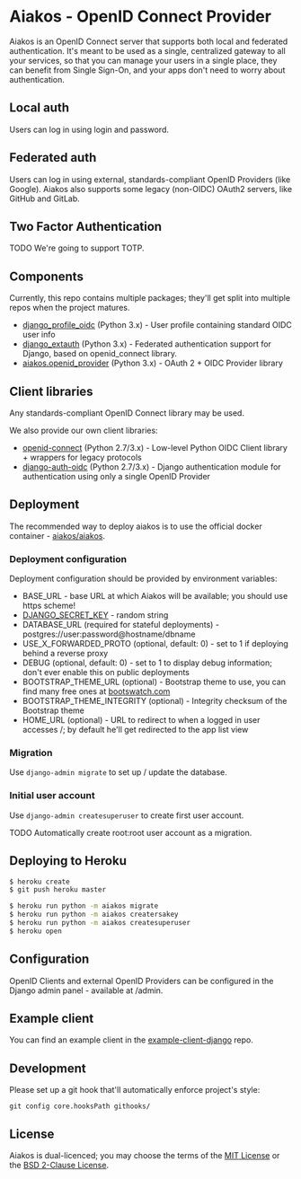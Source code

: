 # Aiakos - OpenID Connect Provider

Aiakos is an OpenID Connect server that supports both local and federated authentication. It's meant to be used as a single, centralized gateway to all your services, so that you can manage your users in a single place, they can benefit from Single Sign-On, and your apps don't need to worry about authentication.

## Local auth
Users can log in using login and password.

## Federated auth
Users can log in using external, standards-compliant OpenID Providers (like Google). Aiakos also supports some legacy (non-OIDC) OAuth2 servers, like GitHub and GitLab.

## Two Factor Authentication
TODO We're going to support TOTP.

## Components
Currently, this repo contains multiple packages; they'll get split into multiple repos when the project matures.

* [django_profile_oidc](django_profile_oidc) (Python 3.x) - User profile containing standard OIDC user info
* [django_extauth](django_extauth) (Python 3.x) - Federated authentication support for Django, based on openid_connect library.
* [aiakos.openid_provider](aiakos/openid_provider) (Python 3.x) - OAuth 2 + OIDC Provider library

## Client libraries
Any standards-compliant OpenID Connect library may be used.

We also provide our own client libraries:
* [openid-connect](https://gitlab.com/aiakos/python-openid-connect) (Python 2.7/3.x) - Low-level Python OIDC Client library + wrappers for legacy protocols
* [django-auth-oidc](https://gitlab.com/aiakos/django-auth-oidc) (Python 2.7/3.x) - Django authentication module for authentication using only a single OpenID Provider

## Deployment

The recommended way to deploy aiakos is to use the official docker container - [aiakos/aiakos](https://hub.docker.com/r/aiakos/aiakos).

### Deployment configuration
Deployment configuration should be provided by environment variables:

* BASE_URL - base URL at which Aiakos will be available; you should use https scheme!
* [DJANGO_SECRET_KEY](https://docs.djangoproject.com/en/1.10/ref/settings/#secret-key) - random string
* DATABASE_URL (required for stateful deployments) - postgres://user:password@hostname/dbname
* USE_X_FORWARDED_PROTO (optional, default: 0) - set to 1 if deploying behind a reverse proxy
* DEBUG (optional, default: 0) - set to 1 to display debug information; don't ever enable this on public deployments
* BOOTSTRAP_THEME_URL (optional) - Bootstrap theme to use, you can find many free ones at [bootswatch.com](https://bootswatch.com/)
* BOOTSTRAP_THEME_INTEGRITY (optional) - Integrity checksum of the Bootstrap theme
* HOME_URL (optional) - URL to redirect to when a logged in user accesses /; by default he'll get redirected to the app list view

### Migration
Use `django-admin migrate` to set up / update the database.

### Initial user account
Use `django-admin createsuperuser` to create first user account.

TODO Automatically create root:root user account as a migration.

## Deploying to Heroku

```sh
$ heroku create
$ git push heroku master

$ heroku run python -m aiakos migrate
$ heroku run python -m aiakos creatersakey
$ heroku run python -m aiakos createsuperuser
$ heroku open
```

## Configuration
OpenID Clients and external OpenID Providers can be configured in the Django admin panel - available at /admin.

## Example client
You can find an example client in the [example-client-django](https://gitlab.com/aiakos/example-client-django) repo.

## Development
Please set up a git hook that'll automatically enforce project's style:

	git config core.hooksPath githooks/

## License
Aiakos is dual-licenced; you may choose the terms of the [MIT License](LICENSE) or the [BSD 2-Clause License](LICENSE.BSD).
